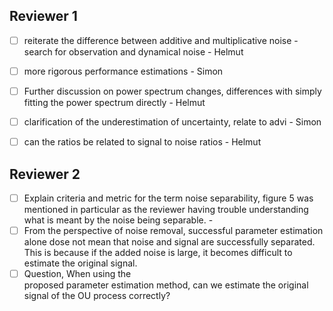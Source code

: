 
## Reviewer 1

 - [ ] reiterate the difference between additive and multiplicative noise - search for observation and dynamical noise - Helmut
 - [ ] more rigorous performance estimations - Simon
 - [ ] Further discussion on power spectrum changes, differences with simply fitting the power spectrum directly - Helmut
 - [ ] clarification of the underestimation of uncertainty, relate to advi - Simon
 - [ ] can the ratios be related to signal to noise ratios - Helmut


## Reviewer 2

- [ ] Explain criteria and metric for the term noise separability, figure 5 was mentioned in particular as the reviewer having trouble understanding what is meant by the noise being separable. - 
- [ ] From the perspective of noise removal, successful parameter
      estimation alone dose not mean that noise and signal are successfully
      separated. This is because if the added noise is large, it becomes
      difficult to estimate the original signal.
- [ ] Question, When using the  
      proposed parameter estimation method, can we estimate the original  
      signal of the OU process correctly?
